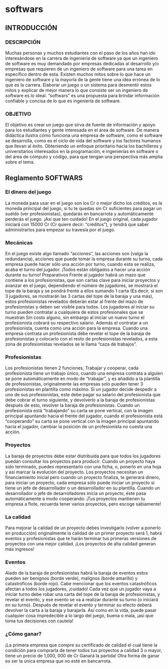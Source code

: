 # softwars

## INTRODUCCIÓN
### DESCRIPCIÓN
Muchas personas y muchos estudiantes con el paso de los años han ido interesándose en la carrera de ingeniería de software ya que un ingeniero de software es muy demandado por empresas dedicadas al desarrollo y/o empresas que requieren de un ingeniero de software para una tarea en específico dentro de esta.
Existen muchos mitos sobre lo que hace un ingeniero de software y la mayoría de la gente tiene una idea errónea de lo que es la carrera. Elaborar un juego o un sistema para desmentir estos mitos y explicar de mejor manera lo que consiste ser un ingeniero de software es lo ideal. “softwars” es una propuesta para brindar información confiable y concisa de lo que es ingeniería de software.

### OBJETIVO
El objetivo es crear un juego que sirva de fuente de información y apoyo para los estudiantes y gente interesada en el área de software.
De manera didáctica ilustra cómo funciona una empresa de software, como el software se desarrolla, como es el ciclo de vida del software y los factores humanos que llevan al éxito. Obteniendo un enfoque prioritario hacia los bachilleres y universitarios interesados en la programación, e ingenierías en software o del área de cómputo y código, para que tengan una perspectiva más amplia sobre el tema.

## Reglamento SOFTWARS

### El dinero del juego
La moneda para usar en el juego son los Cr o mejor dicho los créditos, es la moneda principal del juego, si tu te quedas sin Cr suficientes para pagar un sueldo (ver profesionistas), quedarás en bancarrota y automáticamente perderás el juego. ¡Así que ten cuidado!
En el juego original, cada jugador iniciará con 15000 Cr (Cr quiere decir: “créditos”), y tendrá que saber administrarlos para empezar su travesía por el juego.

### Mecánicas
En el juego existe algo llamado “acciones”, las acciones son (valga la redundancia), acciones que puede tomar la empresa durante su turno, cada empresa puede hacer sólo una acción por turno, cuando esta se realiza, acaba el turno del jugador.
¡Todos están obligados a hacer una acción durante su turno!
Preparativos
Frente al jugador habrá un mazo que contiene a los profesionistas, que son cartas clave para iniciar proyectos y avanzar en el juego, dependiendo el número de jugadores, se mostrará el tope de la baraja y se pondrá frente a ellos sumando 1 carta (Es decir, si son 3 jugadores, se mostrarán las 3 cartas del tope de la baraja y una más), estos profesionistas revelados deberán estar al frente del mazo de profesionistas y deben ser visible para todos. Los jugadores al iniciar su turno pueden contratar a cualquiera de estos profesionales que se muestran Sin costo alguno, sin embargo al iniciar un nuevo turno el profesionista cobrará su respectivo salario.  Además el contratar a un profesionista, cuenta como una acción para la empresa. Cuando una empresa contrata un profesionista debe revelar el tope de la baraja de profesionistas y colocarlo con el resto de   profesionistas revelados, a esta zona de profesionistas revelados se le llama “caza de trabajos”.     

### Profesionistas
Los profesionistas tienen 2 funciones, Trabajar y cooperar, cada profesionista tiene un trabajo único, cuando una empresa contrata a alguien se pone automáticamente en modo de “trabajar”, y es añadido a la plantilla de profesionistas, originalmente las empresas solo pueden tener 3 profesionistas en plantilla como máximo.
Si un jugador decide despedir a uno de sus profesionistas, este debe pagar su salario del profesionista que debe cobrar el turno siguiente, y devolverlo a la baraja de profesionistas después de esto, revolver la baraja de profesionistas. 
Cuando un profesionista está “trabajando” su carta se pone vertical, con la imagen principal apuntando hacia el frente del jugador, cuando el profesionista está “cooperando” su carta se pone vertical con la imagen principal apuntando hacia el jugador, cambiar la posición de un profesionista no cuesta una acción.

### Proyectos 
La baraja de proyectos debe estar distribuida para que todos los jugadores puedan consultar los proyectos para producir. Cuando un proyecto haya sido terminado, puedes representarlo con una ficha, o, ponerlo en una hoja y así marcar la evolución del proyecto.
Los proyectos necesitan un financiamiento inicial pero cuando un proyecto finaliza, te generará dinero, para iniciar un proyecto, cada empresa sólo puede iniciar un proyecto si tiene un jefe de desarrollador o un desarrollador en su plantilla. Cuando un desarrollador o jefe de desarrolladores inicia un proyecto, éste pasa automáticamente a modo cooperando. ¡Tus proyectos mantienen tu empresa a flote, recuerda tener varios proyectos, pero escoge sabiamente!

### La calidad
Para mejorar la calidad de un proyecto debes investigarlo (volver a ponerlo en producción) originalmente la calidad de un primer proyecto será 1, habrá eventos y profesionistas que te harán terminar tus primeras versiones de proyectos con una mejor calidad. ¡Los proyectos de alta calidad generan más ingresos!

### Eventos
Alado de la baraja de profesionistas habrá la baraja de eventos estos pueden ser benignos (borde verde), malignos (borde amarillo) y catastróficos (borde rojo). Cabe mencionar que los eventos catastróficos afectan a todos los jugadores, ¡cuidado!
Cada vez que un jugador vaya a iniciar turno debe robar una carta del tope de la baraja de profesionistas, y revelar el evento, y ese evento se va a realizar durante su turno (o iniciará en su turno). Después de revelar el evento y terminar su efecto deberá devolver la carta a la baraja y barajarla.
Así como en la vida, puede pasar cualquier cosa impredecible a lo largo del juego, buena o mala, ¡así que toma tus decisiones con cautela!

### ¿Cómo ganar?
¡La primera empresa que compre su certificado de calidad el cual tiene la condición para comprarla de tener todos tus proyectos a calidad 3 o mayor, tiene un precio de 1,000, 000 de Cr Ganará la partida!
Otra forma de ganar es ser la única empresa que no esté en bancarrota.
